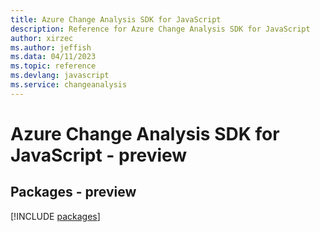```yaml
---
title: Azure Change Analysis SDK for JavaScript
description: Reference for Azure Change Analysis SDK for JavaScript
author: xirzec
ms.author: jeffish
ms.data: 04/11/2023
ms.topic: reference
ms.devlang: javascript
ms.service: changeanalysis
---
```

# Azure Change Analysis SDK for JavaScript - preview
## Packages - preview
[!INCLUDE [packages](change-analysis-index.md)]